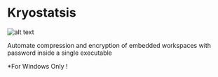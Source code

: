 # Kryostatsis
![alt text](https://github.com/Robot-Fromage/Kryostasis/blob/master/resources/media/com/kryostasis_100.png "Rivet")

Automate compression and encryption of embedded workspaces with password inside a single executable

*For Windows Only !

